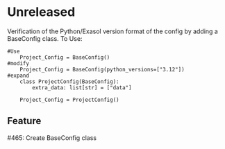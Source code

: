 # Unreleased

Verification of the Python/Exasol version format of the config by adding a BaseConfig class. To Use:
    
    #Use
        Project_Config = BaseConfig()
    #modify
        Project_Config = BaseConfig(python_versions=["3.12"])
    #expand
        class ProjectConfig(BaseConfig):
            extra_data: list[str] = ["data"]

        Project_Config = ProjectConfig()

## Feature

#465: Create BaseConfig class